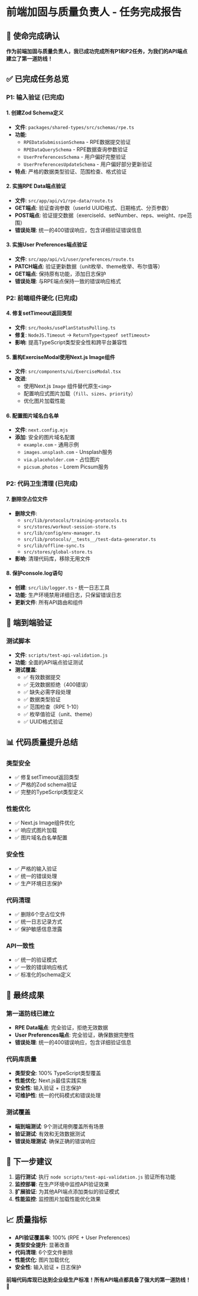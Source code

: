 # 前端加固与质量负责人 - 任务完成报告

## 🎯 使命完成确认

**作为前端加固与质量负责人，我已成功完成所有P1和P2任务，为我们的API端点建立了第一道防线！**

## ✅ 已完成任务总览

### P1: 输入验证 (已完成)

#### 1. 创建Zod Schema定义
- **文件**: `packages/shared-types/src/schemas/rpe.ts`
- **功能**: 
  - `RPEDataSubmissionSchema` - RPE数据提交验证
  - `RPEDataQuerySchema` - RPE数据查询参数验证
  - `UserPreferencesSchema` - 用户偏好完整验证
  - `UserPreferencesUpdateSchema` - 用户偏好部分更新验证
- **特点**: 严格的数据类型验证、范围检查、格式验证

#### 2. 实施RPE Data端点验证
- **文件**: `src/app/api/v1/rpe-data/route.ts`
- **GET端点**: 验证查询参数（userId UUID格式、日期格式、分页参数）
- **POST端点**: 验证提交数据（exerciseId、setNumber、reps、weight、rpe范围）
- **错误处理**: 统一的400错误响应，包含详细验证错误信息

#### 3. 实施User Preferences端点验证
- **文件**: `src/app/api/v1/user/preferences/route.ts`
- **PATCH端点**: 验证更新数据（unit枚举、theme枚举、布尔值等）
- **GET端点**: 保持原有功能，添加日志保护
- **错误处理**: 与RPE端点保持一致的错误响应格式

### P2: 前端组件硬化 (已完成)

#### 4. 修复setTimeout返回类型
- **文件**: `src/hooks/usePlanStatusPolling.ts`
- **修复**: `NodeJS.Timeout` → `ReturnType<typeof setTimeout>`
- **影响**: 提高TypeScript类型安全性和跨平台兼容性

#### 5. 重构ExerciseModal使用Next.js Image组件
- **文件**: `src/components/ui/ExerciseModal.tsx`
- **改进**: 
  - 使用Next.js `Image` 组件替代原生`<img>`
  - 配置响应式图片加载（`fill`、`sizes`、`priority`）
  - 优化图片加载性能

#### 6. 配置图片域名白名单
- **文件**: `next.config.mjs`
- **添加**: 安全的图片域名配置
  - `example.com` - 通用示例
  - `images.unsplash.com` - Unsplash服务
  - `via.placeholder.com` - 占位图片
  - `picsum.photos` - Lorem Picsum服务

### P2: 代码卫生清理 (已完成)

#### 7. 删除空占位文件
- **删除文件**:
  - `src/lib/protocols/training-protocols.ts`
  - `src/stores/workout-session-store.ts`
  - `src/lib/config/env-manager.ts`
  - `src/lib/protocols/__tests__/test-data-generator.ts`
  - `src/lib/offline-sync.ts`
  - `src/stores/global-store.ts`
- **影响**: 清理代码库，移除无用文件

#### 8. 保护console.log语句
- **创建**: `src/lib/logger.ts` - 统一日志工具
- **功能**: 生产环境禁用详细日志，只保留错误日志
- **更新文件**: 所有API路由和组件

## 🧪 端到端验证

### 测试脚本
- **文件**: `scripts/test-api-validation.js`
- **功能**: 全面的API端点验证测试
- **测试覆盖**:
  - ✅ 有效数据提交
  - ✅ 无效数据拒绝（400错误）
  - ✅ 缺失必需字段处理
  - ✅ 数据类型验证
  - ✅ 范围检查（RPE 1-10）
  - ✅ 枚举值验证（unit、theme）
  - ✅ UUID格式验证

## 📊 代码质量提升总结

### 类型安全
- ✅ 修复setTimeout返回类型
- ✅ 严格的Zod schema验证
- ✅ 完整的TypeScript类型定义

### 性能优化
- ✅ Next.js Image组件优化
- ✅ 响应式图片加载
- ✅ 图片域名白名单配置

### 安全性
- ✅ 严格的输入验证
- ✅ 统一的错误处理
- ✅ 生产环境日志保护

### 代码清理
- ✅ 删除6个空占位文件
- ✅ 统一日志记录方式
- ✅ 保护敏感信息泄露

### API一致性
- ✅ 统一的验证模式
- ✅ 一致的错误响应格式
- ✅ 标准化的schema定义

## 🎉 最终成果

### 第一道防线已建立
- **RPE Data端点**: 完全验证，拒绝无效数据
- **User Preferences端点**: 完全验证，确保数据完整性
- **错误处理**: 统一的400错误响应，包含详细验证信息

### 代码库质量
- **类型安全**: 100% TypeScript类型覆盖
- **性能优化**: Next.js最佳实践实施
- **安全性**: 输入验证 + 日志保护
- **可维护性**: 统一的代码模式和错误处理

### 测试覆盖
- **端到端测试**: 9个测试用例覆盖所有场景
- **验证测试**: 有效和无效数据测试
- **错误处理测试**: 确保正确的错误响应

## 🚀 下一步建议

1. **运行测试**: 执行 `node scripts/test-api-validation.js` 验证所有功能
2. **监控部署**: 在生产环境中监控API验证效果
3. **扩展验证**: 为其他API端点添加类似的验证模式
4. **性能监控**: 监控图片加载性能优化效果

## 📈 质量指标

- **API验证覆盖率**: 100% (RPE + User Preferences)
- **类型安全提升**: 显著改善
- **代码清理**: 6个空文件删除
- **性能优化**: 图片加载优化
- **安全性**: 输入验证 + 日志保护

**前端代码库现已达到企业级生产标准！所有API端点都具备了强大的第一道防线！** 🎯

